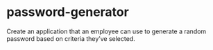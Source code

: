 # password-generator
Create an application that an employee can use to generate a random password based on criteria they’ve selected.

